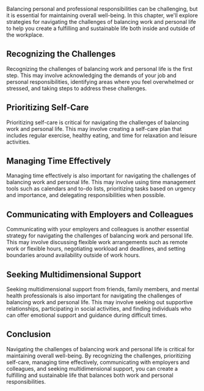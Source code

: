 
Balancing personal and professional responsibilities can be challenging, but it is essential for maintaining overall well-being. In this chapter, we'll explore strategies for navigating the challenges of balancing work and personal life to help you create a fulfilling and sustainable life both inside and outside of the workplace.

Recognizing the Challenges
--------------------------

Recognizing the challenges of balancing work and personal life is the first step. This may involve acknowledging the demands of your job and personal responsibilities, identifying areas where you feel overwhelmed or stressed, and taking steps to address these challenges.

Prioritizing Self-Care
----------------------

Prioritizing self-care is critical for navigating the challenges of balancing work and personal life. This may involve creating a self-care plan that includes regular exercise, healthy eating, and time for relaxation and leisure activities.

Managing Time Effectively
-------------------------

Managing time effectively is also important for navigating the challenges of balancing work and personal life. This may involve using time management tools such as calendars and to-do lists, prioritizing tasks based on urgency and importance, and delegating responsibilities when possible.

Communicating with Employers and Colleagues
-------------------------------------------

Communicating with your employers and colleagues is another essential strategy for navigating the challenges of balancing work and personal life. This may involve discussing flexible work arrangements such as remote work or flexible hours, negotiating workload and deadlines, and setting boundaries around availability outside of work hours.

Seeking Multidimensional Support
--------------------------------

Seeking multidimensional support from friends, family members, and mental health professionals is also important for navigating the challenges of balancing work and personal life. This may involve seeking out supportive relationships, participating in social activities, and finding individuals who can offer emotional support and guidance during difficult times.

Conclusion
----------

Navigating the challenges of balancing work and personal life is critical for maintaining overall well-being. By recognizing the challenges, prioritizing self-care, managing time effectively, communicating with employers and colleagues, and seeking multidimensional support, you can create a fulfilling and sustainable life that balances both work and personal responsibilities.
